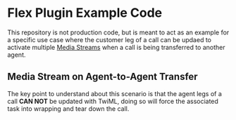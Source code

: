 # Flex Plugin Example Code

This repository is not production code, but is meant to act as an example for a specific use case where the customer leg of a call can be updaed to activate multiple [Media Streams](https://www.twilio.com/docs/voice/twiml/stream) when a call is being transferred to another agent.

## Media Stream on Agent-to-Agent Transfer

The key point to understand about this scenario is that the agent legs of a call **CAN NOT** be updated with TwiML, doing so will force the associated task into wrapping and tear down the call.
